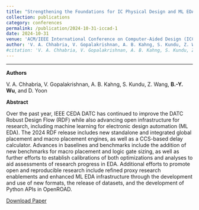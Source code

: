 ```yaml
---
title: "Strengthening the Foundations for IC Physical Design and ML EDA Research"
collection: publications
category: conferences
permalink: /publication/2024-10-31-iccad-1
date: 2024-10-31
venue: 'ACM/IEEE International Conference on Computer-Aided Design (ICCAD)'
author: 'V. A. Chhabria, V. Gopalakrishnan, A. B. Kahng, S. Kundu, Z. Wang, <strong>B.-Y. Wu</strong>, and D. Yoon'
#citation: 'V. A. Chhabria, V. Gopalakrishnan, A. B. Kahng, S. Kundu, Z. Wang, B.-Y. Wu, and D. Yoon, “IEEE CEDA DATC: Strengthening the Foundations of IC Physical Design and ML EDA Research“, Proc. ICCAD, 2024.'
---
```

****

**Authors**

V. A. Chhabria, V. Gopalakrishnan, A. B. Kahng, S. Kundu, Z. Wang, **B.-Y. Wu**, and D. Yoon

**Abstract**

Over the past year, IEEE CEDA DATC has continued to improve the DATC Robust Design Flow (RDF) while also advancing open infrastructure for research, including machine learning for electronic design automation (ML EDA). The 2024 RDF release includes new standalone and integrated global placement and macro placement engines, as well as a CCS-based delay calculator. Advances in baselines and benchmarks include the addition of new benchmarks for macro placement and logic gate sizing, as well as further efforts to establish calibrations of both optimizations and analyses to aid assessments of research progress in EDA. Additional efforts to promote open and reproducible research include refined proxy research enablements and enhanced ML EDA infrastructure through the development and use of new formats, the release of datasets, and the development of Python APIs in OpenROAD.

[Download Paper](https://dl.acm.org/doi/10.1145/3676536.3697136)
